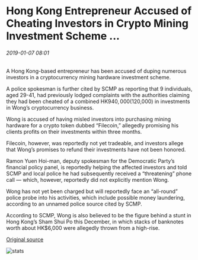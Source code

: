 # Hong Kong Entrepreneur Accused of Cheating Investors in Crypto Mining Investment Scheme ...

###### 2019-01-07 08:01

A Hong Kong-based entrepreneur has been accused of duping numerous investors in a cryptocurrency mining hardware investment scheme.

A police spokesman is further cited by SCMP as reporting that 9 individuals, aged 29-41, had previously lodged complaints with the authorities claiming they had been cheated of a combined HK$940,000 ($120,000) in investments in Wong’s cryptocurrency business.

Wong is accused of having misled investors into purchasing mining hardware for a crypto token dubbed “Filecoin,” allegedly promising his clients profits on their investments within three months.

Filecoin, however, was reportedly not yet tradeable, and investors allege that Wong’s promises to refund their investments have not been honored.

Ramon Yuen Hoi-man, deputy spokesman for the Democratic Party’s financial policy panel, is reportedly helping the affected investors and told SCMP and local police he had subsequently received a “threatening” phone call — which, however, reportedly did not explicitly mention Wong.

Wong has not yet been charged but will reportedly face an “all-round” police probe into his activities, which include possible money laundering, according to an unnamed police source cited by SCMP.

According to SCMP, Wong is also believed to be the figure behind a stunt in Hong Kong’s Sham Shui Po this December, in which stacks of banknotes worth about HK$6,000 were allegedly thrown from a high-rise.

[Original source](https://cointelegraph.com/news/hong-kong-entrepreneur-accused-of-cheating-investors-in-crypto-mining-investment-scheme)

![stats](https://c.statcounter.com/11760860/0/a89fa40b/1/ "stats")
